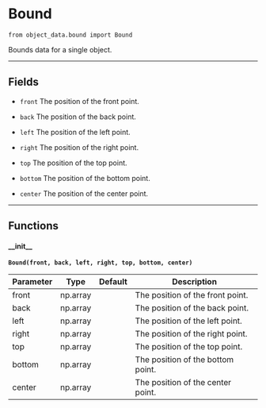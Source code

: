 # Bound

`from object_data.bound import Bound`

Bounds data for a single object.

***

## Fields

- `front` The position of the front point.

- `back` The position of the back point.

- `left` The position of the left point.

- `right` The position of the right point.

- `top` The position of the top point.

- `bottom` The position of the bottom point.

- `center` The position of the center point.

***

## Functions

#### \_\_init\_\_

**`Bound(front, back, left, right, top, bottom, center)`**

| Parameter | Type | Default | Description |
| --- | --- | --- | --- |
| front |  np.array |  | The position of the front point. |
| back |  np.array |  | The position of the back point. |
| left |  np.array |  | The position of the left point. |
| right |  np.array |  | The position of the right point. |
| top |  np.array |  | The position of the top point. |
| bottom |  np.array |  | The position of the bottom point. |
| center |  np.array |  | The position of the center point. |

